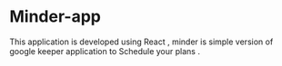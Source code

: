 # Minder-app
This application is developed using React , minder is simple version of google keeper application to Schedule your plans .
